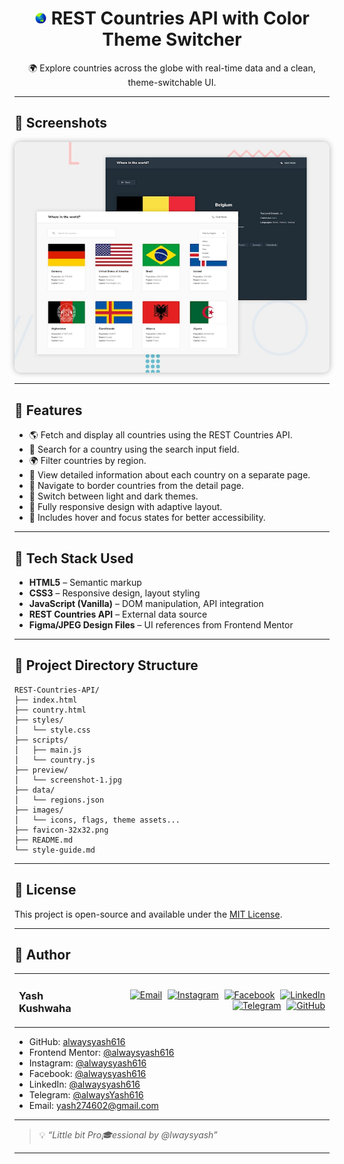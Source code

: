 <h1 align="center">
  <img src="./favicon.ico" alt="Favicon" height="20" />
  REST Countries API with Color Theme Switcher
</h1>

<p align="center">🌍 Explore countries across the globe with real-time data and a clean, theme-switchable UI.</p>

---

## 📸 Screenshots

<div align="center">
  <img src="./preview/screenshot-1.jpg" alt="REST Countries App Preview" style="max-width: 100%; border-radius: 10px; box-shadow: 0 0 10px rgba(0,0,0,0.3);" />
</div>

---

## 🚀 Features

- 🌎 Fetch and display all countries using the REST Countries API.
- 🔎 Search for a country using the search input field.
- 🌍 Filter countries by region.
- 📄 View detailed information about each country on a separate page.
- 🔁 Navigate to border countries from the detail page.
- 🎨 Switch between light and dark themes.
- 📱 Fully responsive design with adaptive layout.
- 🎯 Includes hover and focus states for better accessibility.

---

## 🧰 Tech Stack Used

- **HTML5** – Semantic markup
- **CSS3** – Responsive design, layout styling
- **JavaScript (Vanilla)** – DOM manipulation, API integration
- **REST Countries API** – External data source  
- **Figma/JPEG Design Files** – UI references from Frontend Mentor

---

## 📂 Project Directory Structure

```
REST-Countries-API/
├── index.html
├── country.html
├── styles/
│   └── style.css
├── scripts/
│   ├── main.js
│   └── country.js
├── preview/
│   └── screenshot-1.jpg
├── data/
│   └── regions.json
├── images/
│   └── icons, flags, theme assets...
├── favicon-32x32.png
├── README.md
└── style-guide.md
```

---

## 📄 License

This project is open-source and available under the [MIT License](LICENSE).

---

## 👤 Author

<table width="100%">
  <tr>
    <td align="left">
      <h3>Yash Kushwaha</h3>
    </td>
    <td align="right">
      <a href="mailto:yash274602@gmail.com"><img src="https://cdn-icons-png.flaticon.com/512/7286/7286142.png" width="30px" alt="Email" style="margin-left:5px"/></a>
      <a href="https://www.instagram.com/alwaysyash616"><img src="https://cdn-icons-png.flaticon.com/256/3670/3670125.png" width="30px" alt="Instagram" style="margin-left:5px"/></a>
      <a href="https://www.facebook.com/alwaysyash616"><img src="https://cdn-icons-png.flaticon.com/256/733/733547.png" width="30px" alt="Facebook" style="margin-left:5px"/></a>
      <a href="https://www.linkedin.com/in/alwaysyash616"><img src="https://cdn-icons-png.flaticon.com/512/2504/2504923.png" width="30px" alt="LinkedIn" style="margin-left:5px"/></a>
      <a href="https://t.me/alwaysYash616"><img src="https://cdn-icons-png.flaticon.com/512/2111/2111646.png" width="30px" alt="Telegram" style="margin-left:5px"/></a>
      <a href="https://github.com/alwaysyash616"><img src="https://cdn-icons-png.flaticon.com/512/25/25657.png" width="30px" alt="GitHub" style="margin-left:5px"/></a>
    </td>
  </tr>
</table>

- GitHub: [alwaysyash616](https://github.com/alwaysyash616)  
- Frontend Mentor: [@alwaysyash616](https://www.frontendmentor.io/profile/alwaysyash616)  
- Instagram: [@alwaysyash616](https://www.instagram.com/alwaysyash616)  
- Facebook: [@alwaysyash616](https://www.facebook.com/alwaysyash616)  
- LinkedIn: [@alwaysyash616](https://www.linkedin.com/in/alwaysyash616)  
- Telegram: [@alwaysYash616](https://t.me/alwaysYash616)  
- Email: yash274602@gmail.com  

---
> 💡 _“Little bit Pro🎓essional by @lwaysyash”_
---